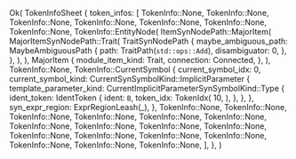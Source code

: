 Ok(
    TokenInfoSheet {
        token_infos: [
            TokenInfo::None,
            TokenInfo::None,
            TokenInfo::None,
            TokenInfo::None,
            TokenInfo::None,
            TokenInfo::None,
            TokenInfo::None,
            TokenInfo::EntityNode(
                ItemSynNodePath::MajorItem(
                    MajorItemSynNodePath::Trait(
                        TraitSynNodePath {
                            maybe_ambiguous_path: MaybeAmbiguousPath {
                                path: TraitPath(`std::ops::Add`),
                                disambiguator: 0,
                            },
                        },
                    ),
                ),
                MajorItem {
                    module_item_kind: Trait,
                    connection: Connected,
                },
            ),
            TokenInfo::None,
            TokenInfo::CurrentSymbol {
                current_symbol_idx: 0,
                current_symbol_kind: CurrentSynSymbolKind::ImplicitParameter {
                    template_parameter_kind: CurrentImplicitParameterSynSymbolKind::Type {
                        ident_token: IdentToken {
                            ident: `B`,
                            token_idx: TokenIdx(
                                10,
                            ),
                        },
                    },
                },
                syn_expr_region: ExprRegionLeash(_),
            },
            TokenInfo::None,
            TokenInfo::None,
            TokenInfo::None,
            TokenInfo::None,
            TokenInfo::None,
            TokenInfo::None,
            TokenInfo::None,
            TokenInfo::None,
            TokenInfo::None,
            TokenInfo::None,
            TokenInfo::None,
            TokenInfo::None,
            TokenInfo::None,
            TokenInfo::None,
            TokenInfo::None,
            TokenInfo::None,
            TokenInfo::None,
        ],
    },
)